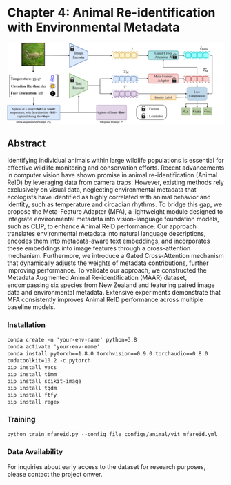 ﻿# Chapter 4: Animal Re-identification with Environmental Metadata
![MFA_framework](MFA_framework.png)

## Abstract
Identifying individual animals within large wildlife populations is essential for effective wildlife monitoring and conservation efforts. Recent advancements in computer vision have shown promise in animal re-identification (Animal ReID) by leveraging data from camera traps. However, existing methods rely exclusively on visual data, neglecting environmental metadata that ecologists have identified as highly correlated with animal behavior and identity, such as temperature and circadian rhythms. To bridge this gap, we propose the Meta-Feature Adapter (MFA), a lightweight module designed to integrate environmental metadata into vision-language foundation models, such as CLIP, to enhance Animal ReID performance. Our approach translates environmental metadata into natural language descriptions, encodes them into metadata-aware text embeddings, and incorporates these embeddings into image features through a cross-attention mechanism. Furthermore, we introduce a Gated Cross-Attention mechanism that dynamically adjusts the weights of metadata contributions, further improving performance. To validate our approach, we constructed the Metadata Augmented Animal Re-identification (MAAR) dataset, encompassing six species from New Zealand and featuring paired image data and environmental metadata. Extensive experiments demonstrate that MFA consistently improves Animal ReID performance across multiple baseline models.

<!-- ### Architecture -->
<!-- ![MFA Architecture](fig/method.png) -->

### Installation
```
conda create -n 'your-env-name' python=3.8
conda activate 'your-env-name'
conda install pytorch==1.8.0 torchvision==0.9.0 torchaudio==0.8.0 cudatoolkit=10.2 -c pytorch
pip install yacs
pip install timm
pip install scikit-image
pip install tqdm
pip install ftfy
pip install regex
```

### Training
```
python train_mfareid.py --config_file configs/animal/vit_mfareid.yml
```

### Data Availability
<!-- The full MAAR dataset will be made publicly available upon the acceptance of our paper. This includes:
- Complete image sets for all six species
- JSON files containing environmental metadata for each image
- Standard data splits for reproducible evaluation -->

For inquiries about early access to the dataset for research purposes, please contact the project onwer.
